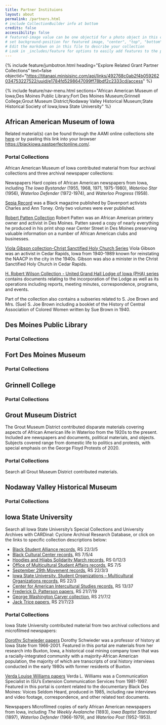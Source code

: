 ```yaml
---
title: Partner Instituions
layout: about
permalink: /partners.html
# include CollectionBuilder info at bottom
credits: false
accessibility: false
# featured-image value can be one objectid for a photo object in this collection, a relative path to an image in this project, or a full url to any image. If left blank, no featured image will appear at top of About page.
# set background-position for featured image, "center", "top", "bottom"
# Edit the markdown on in this file to describe your collection
# Look in _includes/feature for options to easily add features to the page
---
```


{% include feature/jumbotron.html heading="Explore Related Grant Partner Collections" text=false objectid="https://titanapi.minisisinc.com/api/links/492768c0ab2f4b059262034753227522/uuid/e1784fd5298647099ff78bdf2c2333cd/access" %} 

{% include feature/nav-menu.html sections="African American Museum of Iowa;Des Moines Public Library;Fort Des Moines Museum;Grinnell College;Grout Museum District;Nodaway Valley Historical Museum;State Historical Society of Iowa;Iowa State University" %}

## African American Museum of Iowa

Related material(s) can be found through the AAMI online collections site [here](https://blackiowa.pastperfectonline.com/) or by pasting this link into your browser https://blackiowa.pastperfectonline.com/.

### Portal Collections

African American Museum of Iowa contributed material from four archival collections and three archival newspaper collections:

Newspapers
Hard copies of African American newspapers from Iowa, including _The Iowa Bystander_ (1955, 1968, 1971, 1975-1980), _Waterloo Star_ (1956), _Waterloo Defender_ (1972-1974), and _Waterloo Progress_ (1958).

[Sepia Record](https://blackiowa.pastperfectonline.com/archive/50CF845B-8AE6-4158-8CA8-806169233910) was a Black magazine published by Davenport activists Charles and Ann Toney. Only two volumes were ever published.

[Robert Patten Collection](https://blackiowa.pastperfectonline.com/archive/5A202142-898F-4D00-A89C-149457523188)
Robert Patten was an African American printery owner and activist in Des Moines. Patten saved a copy of nearly everything he produced in his print shop near Center Street in Des Moines preserving valuable information on a number of African American clubs and businesses.

[Viola Gibson collection-Christ Sanctified Holy Church Series](https://blackiowa.pastperfectonline.com/archive/BBEEBE44-22C6-4EA5-82DD-007625716260)
Viola Gibson was an activist in Cedar Rapids, Iowa from 1940-1989 known for reinstating the NAACP in the city in the 1940s. Gibson was also a minister in the Christ Sanctified Holy Church in Cedar Rapids. 

[H. Robert Wilson Collection - United Grand Hall Lodge of Iowa (PHA) series](https://blackiowa.pastperfectonline.com/archive/F4BC093E-D5A2-4AF6-B3CF-922237352813) contains documents relating to the incorporation of the Lodge as well as its operations including reports, meeting minutes, correspondence, programs, and events. 

Part of the collection also contains a subseries related to S. Joe Brown and Mrs. (Sue) S. Joe Brown including a booklet of the History of Central Association of Colored Women written by Sue Brown in 1940.

## Des Moines Public Library


### Portal Collections

## Fort Des Moines Museum


### Portal Collections

## Grinnell College


### Portal Collections

## Grout Museum District

The Grout Museum District contributed disparate materials covering aspects of African American life in Waterloo from the 1920s to the present.  Included are newspapers and documents, political materials, and objects.  Subjects covered range from domestic life to politics and protests, with special emphasis on the George Floyd Protests of 2020.

### Portal Collections

Search all Grout Museum District contributed materials.

## Nodaway Valley Historical Museum


### Portal Collections

## Iowa State University

Search all Iowa State University’s Special Collections and University Archives with CARDinal: Cyclone Archival Research Database, or click on the links to specific collection descriptions below:

* [Black Student Alliance records](https://n2t.net/ark:/87292/w9nk36b81), RS 22/3/5
* [Black Cultural Center records](https://n2t.net/ark:/87292/w9rx9v), RS 7/5/4
* [Hoodies and Hijabs Solidarity March records](https://n2t.net/ark:/87292/w91g0j18c), RS 0/12/3
* [Office of Multicultural Student Affairs records](https://n2t.net/ark:/87292/w9wn32), RS 7/5
* [September 29th Movement records](http://n2t.net/ark:/87292/w9ff3m02c), RS 22/3/3
* [Iowa State University. Student Organizations – Multicultural Organizations records](https://n2t.net/ark:/87292/w9tj89), RS 22/3
* [Center for American Intercultural Studies records](https://n2t.net/ark:/87292/w96n47), RS 13/37
* [Frederick D. Patterson papers](https://n2t.net/ark:/87292/w9mz29), RS 21/7/19
* [George Washington Carver collection](https://n2t.net/ark:/87292/w95z28), RS 21/7/2
* [Jack Trice papers](https://n2t.net/ark:/87292/w97r5z), RS 21/7/23

### Portal Collections
Iowa State University contributed material from two archival collections and microfilmed newspapers:

[Dorothy Schwieder papers](https://n2t.net/ark:/87292/w9tv24)
Dorothy Schwieder was a professor of history at Iowa State from 1966-2001. Featured in this portal are materials from her research into Buxton, Iowa, a historical coal mining company town that was a racially-integrated community with a majority-African American population, the majority of which are transcripts of oral history interviews conducted in the early 1980s with former residents of Buxton. 

[Verda Louise Williams papers](https://n2t.net/ark:/87292/w93j3w)
Verda L. Williams was a Communication Specialist in ISU’s Extension Communication Services from 1981-1997. Featured in this portal is content related to the documentary Black Des Moines: Voices Seldom Heard, produced in 1985, including raw interviews and video footage, correspondence, and other related text documents.

Newspapers
Microfilmed copies of early African American newspapers from Iowa, including _The Weekly Avalanche_ (1893), _Iowa Baptist Standard_ (1897), _Waterloo Defender_ (1966-1979), and _Waterloo Post_ (1952-1953).

<!-- <a href="https://www.example.com" target="_blank" class="btn btn-success">Grinnell College</a>

// <a href="https://www.example.com" target="_blank" class="btn btn-success">Grout Museum District</a>

// <a href="https://www.example.com" target="_blank" class="btn btn-success">Iowa State University</a>

// <a href="https://www.example.com" target="_blank" class="btn btn-success">State Historical Society of Iowa</a>

<div class="text-center">
  <img src="https://via.placeholder.com/140" class="rounded-circle" width="140" height="140" alt="Iowa State University" />
  <h2 class="mt-3">Iowa State University</h2>
  <p>Explore Iowa State.</p>
  <a href="https://www.iastate.edu" target="_blank" class="btn btn-success">Visit Iowa State</a>
</div>
-->
